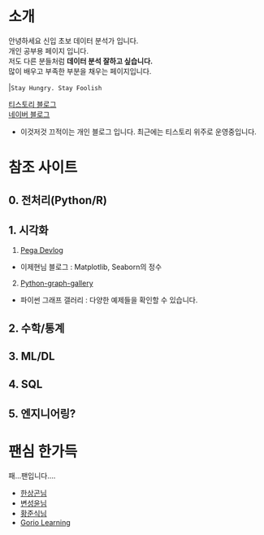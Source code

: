 # 소개
안녕하세요 신입 초보 데이터 분석가 입니다. </br>
개인 공부용 페이지 입니다. </br>
저도 다른 분들처럼 **데이터 분석 잘하고 싶습니다.** </br>
많이 배우고 부족한 부분을 채우는 페이지입니다.


|`Stay Hungry. Stay Foolish `


[티스토리 블로그](https://gibles-deepmind.tistory.com/)</br>
[네이버 블로그](https://blog.naver.com/tjdrud1323)</br>

* 이것저것 끄적이는 개인 블로그 입니다. 최근에는 티스토리 위주로 운영중입니다.


# 참조 사이트
## 0. 전처리(Python/R)

## 1. 시각화

1. [Pega Devlog](https://jehyunlee.github.io/)
* 이제현님 블로그 : Matplotlib, Seaborn의 정수

2. [Python-graph-gallery](https://python-graph-gallery.com/)
* 파이썬 그래프 갤러리 : 다양한 예제들을 확인할 수 있습니다.

## 2. 수학/통계


## 3. ML/DL


## 4. SQL


## 5. 엔지니어링?


# 팬심 한가득
패...팬입니다....

* [한상곤님](https://www.sangkon.com/) 
* [변성윤님](https://github.com/zzsza)
* [황준식님](https://jsideas.net/)
* [Gorio Learning](https://greeksharifa.github.io/)
